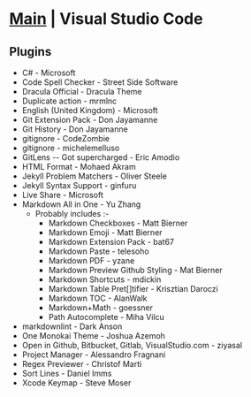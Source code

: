 # [Main](README.md) | Visual Studio Code

## Plugins

- C# - Microsoft
- Code Spell Checker - Street Side Software
- Dracula Official - Dracula Theme
- Duplicate action - mrmlnc
- English (United Kingdom) - Microsoft
- Git Extension Pack - Don Jayamanne
- Git History - Don Jayamanne
- gitignore - CodeZombie
- gitignore - michelemelluso
- GitLens -- Got supercharged - Eric Amodio
- HTML Format - Mohaed Akram
- Jekyll Problem Matchers - Oliver Steele
- Jekyll Syntax Support - ginfuru
- Live Share - Microsoft
- Markdown All in One - Yu Zhang
  - Probably includes :-
    - Markdown Checkboxes - Matt Bierner
    - Markdown Emoji - Matt Bierner
    - Markdown Extension Pack - bat67
    - Markdown Paste - telesoho
    - Markdown PDF - yzane
    - Markdown Preview Github Styling - Mat Bierner
    - Markdown Shortcuts - mdickin
    - Markdown Table Pret[]tifier - Krisztian Daroczi
    - Markdown TOC - AlanWalk
    - Markdown+Math - goessner
    - Path Autocomplete - Miha Vilcu
- markdownlint - Dark Anson
- One Monokai Theme - Joshua Azemoh
- Open in Github, Bitbucket, Gitlab, VisualStudio.com - ziyasal
- Project Manager - Alessandro Fragnani
- Regex Previewer - Christof Marti
- Sort Lines - Daniel Imms
- Xcode Keymap - Steve Moser
